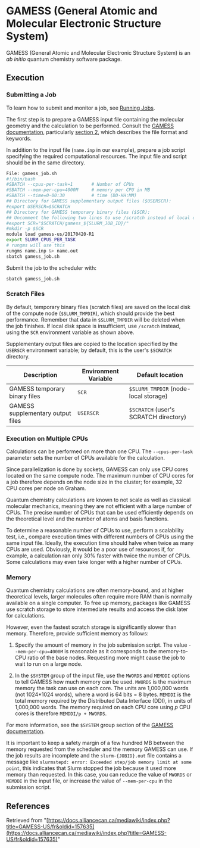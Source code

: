 # GAMESS (General Atomic and Molecular Electronic Structure System)

GAMESS (General Atomic and Molecular Electronic Structure System) is an *ab initio* quantum chemistry software package.

## Execution

### Submitting a Job

To learn how to submit and monitor a job, see [Running Jobs](link-to-running-jobs-documentation).

The first step is to prepare a GAMESS input file containing the molecular geometry and the calculation to be performed. Consult the [GAMESS documentation](link-to-gamess-documentation), particularly [section 2](link-to-section-2-of-gamess-documentation), which describes the file format and keywords.

In addition to the input file (`name.inp` in our example), prepare a job script specifying the required computational resources.  The input file and script should be in the same directory.

```bash
File: gamess_job.sh
#!/bin/bash
#SBATCH --cpus-per-task=1       # Number of CPUs
#SBATCH --mem-per-cpu=4000M     # memory per CPU in MB
#SBATCH --time=0-00:30          # time (DD-HH:MM)
## Directory for GAMESS supplementary output files ($USERSCR):
#export USERSCR=$SCRATCH
## Directory for GAMESS temporary binary files ($SCR):
## Uncomment the following two lines to use /scratch instead of local disk
#export SCR="$SCRATCH/gamess_${SLURM_JOB_ID}/"
#mkdir -p $SCR
module load gamess-us/20170420-R1
export SLURM_CPUS_PER_TASK
# rungms will use this
rungms name.inp &> name.out
sbatch gamess_job.sh
```

Submit the job to the scheduler with:

```bash
sbatch gamess_job.sh
```

### Scratch Files

By default, temporary binary files (scratch files) are saved on the local disk of the compute node (`$SLURM_TMPDIR`), which should provide the best performance.  Remember that data in `$SLURM_TMPDIR` will be deleted when the job finishes. If local disk space is insufficient, use `/scratch` instead, using the `SCR` environment variable as shown above.

Supplementary output files are copied to the location specified by the `USERSCR` environment variable; by default, this is the user's `$SCRATCH` directory.


| Description                     | Environment Variable | Default location                     |
|---------------------------------|----------------------|--------------------------------------|
| GAMESS temporary binary files   | `SCR`                | `$SLURM_TMPDIR` (node-local storage) |
| GAMESS supplementary output files | `USERSCR`            | `$SCRATCH` (user's SCRATCH directory) |


### Execution on Multiple CPUs

Calculations can be performed on more than one CPU. The `--cpus-per-task` parameter sets the number of CPUs available for the calculation.

Since parallelization is done by sockets, GAMESS can only use CPU cores located on the same compute node. The maximum number of CPU cores for a job therefore depends on the node size in the cluster; for example, 32 CPU cores per node on Graham.

Quantum chemistry calculations are known to not scale as well as classical molecular mechanics, meaning they are not efficient with a large number of CPUs. The precise number of CPUs that can be used efficiently depends on the theoretical level and the number of atoms and basis functions.

To determine a reasonable number of CPUs to use, perform a scalability test, i.e., compare execution times with different numbers of CPUs using the same input file. Ideally, the execution time should halve when twice as many CPUs are used. Obviously, it would be a poor use of resources if, for example, a calculation ran only 30% faster with twice the number of CPUs. Some calculations may even take longer with a higher number of CPUs.


### Memory

Quantum chemistry calculations are often memory-bound, and at higher theoretical levels, larger molecules often require more RAM than is normally available on a single computer. To free up memory, packages like GAMESS use scratch storage to store intermediate results and access the disk later for calculations.

However, even the fastest scratch storage is significantly slower than memory. Therefore, provide sufficient memory as follows:

1. Specify the amount of memory in the job submission script. The value `--mem-per-cpu=4000M` is reasonable as it corresponds to the memory-to-CPU ratio of the base nodes. Requesting more might cause the job to wait to run on a large node.

2. In the `$SYSTEM` group of the input file, use the `MWORDS` and `MEMDDI` options to tell GAMESS how much memory can be used. `MWORDS` is the maximum memory the task can use on each core. The units are 1,000,000 words (not 1024*1024 words), where a word is 64 bits = 8 bytes. `MEMDDI` is the total memory required by the Distributed Data Interface (DDI), in units of 1,000,000 words. The memory required on each CPU core using *p* CPU cores is therefore `MEMDDI/p + MWORDS`.

For more information, see the `$SYSTEM` group section of the [GAMESS documentation](link-to-gamess-documentation).

It is important to keep a safety margin of a few hundred MB between the memory requested from the scheduler and the memory GAMESS can use. If the job results are incomplete and the `slurm-{JOBID}.out` file contains a message like `slurmstepd: error: Exceeded step/job memory limit at some point`, this indicates that Slurm stopped the job because it used more memory than requested. In this case, you can reduce the value of `MWORDS` or `MEMDDI` in the input file, or increase the value of `--mem-per-cpu` in the submission script.


## References

Retrieved from "[https://docs.alliancecan.ca/mediawiki/index.php?title=GAMESS-US/fr&oldid=157635](https://docs.alliancecan.ca/mediawiki/index.php?title=GAMESS-US/fr&oldid=157635)"
